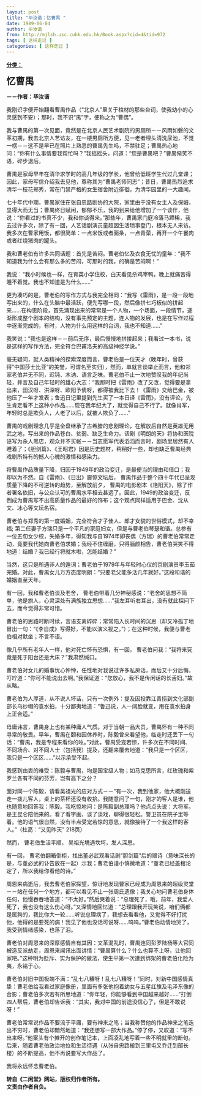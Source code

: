```yaml
---
layout: post
title: "毕汝谐：忆曹禺 "
date: 1989-06-04
author: 毕汝谐
from: http://mjlsh.usc.cuhk.edu.hk/Book.aspx?cid=4&tid=972
tags: [ 这样走过 ]
categories: [ 这样走过 ]
---
```


<div style="margin: 15px 10px 10px 0px;">
 <div>
  <span id="ctl00_ContentPlaceHolder1_chapter1_SubjectLabel" style="font-weight:bold;text-decoration:underline;">
   分类：
  </span>
 </div>
 <p>
  <strong>
   <font size="5">
    忆曹禺
   </font>
  </strong>
 </p>
 <p>
  <strong>
   －－作者：毕汝谐
  </strong>
 </p>
 <p>
  我刚识字便开始翻看曹禺作品（“北京人”里关于棺材的那些台词，使我幼小的心灵感到不安）；那时，我不识“禺”字，便称之为“曹偶”。
 </p>
 <p>
  我与曹禺的第一次见面，竟然是在北京人民艺术剧院的男厕所－－风雨如磐的文革初期，我去北京人艺访友，在一楼男厕所方便，见一老者埋头清洗尿池，不觉一楞－－这不是早已在照片上熟悉的曹禺先生吗，不禁驻足；曹禺热心地问：“你有什么事情要我帮忙吗？”我摇摇头，问道：“您是曹禺吧？”曹禺惭笑不语，碎步退后。
 </p>
 <p>
  曹禺是家母早年在清华求学时的高几年级的学长，他曾给低班学生代过几堂课；因此，家母写信介绍我去见他，尊称其为“曹禺老师同志”；昔日，曹禺热烈追求清华一枝花郑秀，常在门禁严格的女生宿舍附近徘徊，为清华园里的一大趣闻。
 </p>
 <p>
  七十年代中期，曹禺家住在张自忠路剧协的大院，家里由于没有女主人及保姆，显得大而无当；曹禺终日赋闲，郁郁不乐，我的到来给他增加了一个谈伴，他说：“你看过的书真不少，我和你谈得来。”那些年，曹禺家门庭冷落马蹄稀，我去过许多次，除了有一回，人艺话剧演员童超因生活琐事登门，根本无人来访。我多次在曹家用饭，都很简单：一点米饭或者面条，一点青菜，再开一个午餐肉或者红烧猪肉的罐头。
 </p>
 <p>
  我和曹老伯有许多共同话题：首先是苦闷。曹老伯忆及衣食无忧的童年：“我不知道我为什么会有那么多的苦闷，可那时的我，的确是苦闷啊！”
 </p>
 <p>
  我说：“我小时候也一样，在育英小学住校，白天看见杀鸡宰鸭，晚上就痛苦得睡不着觉。我也不知道是为什么……”
 </p>
 <p>
  更为凑巧的是，曹老伯的写作方式与我完全相同：“我写《雷雨》，是一段一段地写出来的，什么在头脑中最活跃，便先写哪一段，然后像拼七巧板似的拼起来……在构思阶段，首先涌现出来的常常是一个人物，一个场面，一段情节，逐渐形成整个剧本的结构，没有事先预定的主题，连人物的发展，也是在写作过程中逐渐完成的，有时，人物为什么用这样的台词，我也不知道……”
 </p>
 <p>
  我笑说：“我也是这样－－前后无序，最后慢慢地拼接起来；我看过一本书，说是这样的写作方法，完全符合巴甫洛夫的高级神经学说。”
 </p>
 <p>
  毫无疑问，就人类精神的探索深度而言，曹老伯是一位天才（晚年时，曾获得“中国莎士比亚”的美誉，可谓名至实归），然而，单就言谈举止而言，他和邻家老伯并无不同，迟钝、木讷、语言乏味。曹老伯不止一次地赞叹我的年纪尚轻，并言及自己年轻时的雄心大志：“我那时把《雷雨》改了又改，觉得要是拿出来，田汉呀、洪深呀、欧阳予倩呀，都得被我比下去！《雷雨》交给巴金，被他压了一年才发表；鲁迅日记里提到先生买了一本日译《雷雨》，没有评论，先生肯定看不上这种小作品……现在我年纪大了，就觉得自己不行了。就像肖军，年轻时总是欺负人，人老了以后，就被人欺负了……”
 </p>
 <p>
  曹禺的戏剧理念几乎是全盘继承了古希腊的悲剧理论，在解放后自然是英雄无用武之地，写出来的作品苍白、贫弱、缺乏生命力。话剧《明朗的天》将协和医院诬写为杀人黑店，观众并不买帐－－当志愿军代表滔滔而言时，剧场里居然有人睡着了；《胆剑篇》、《王昭君》因是历史题材，稍稍好一些，却也缺乏曹禺经典戏剧所特有的撼人心魄的激情和感染力。
 </p>
 <p>
  将曹禺作品质量下降，归因于1949年的政治变迁，是最便当的理由和借口；我却以为不然。自《雷雨》、《日出》震惊文坛后， 曹禺作品于整个四十年代已呈现质量下降的不可逆转的趋势，至解放前夕， 曹禺的电影剧本《艳阳天》，除了作者署名依旧，与公众认可的曹禺水平相去甚远了。因此，1949的政治变迁，反倒成为曹禺写不出高质量作品的最好的饰布；这个观点同样适用于巴金、沈从文、冰心等文坛名宿。
 </p>
 <p>
  曹老伯与郑秀的第一度婚姻，完全符合才子佳人、郎才女貌的世俗模式，却不幸福; 第二任妻子方瑞只是一个平凡的家庭妇女，但是与曹老伯琴瑟和谐。总参有一位五旬女少校，失婚多年，得知我与自1974年即丧偶（方瑞）的曹老伯常常走动，竟要我代她向曹老伯求婚；我经不住缠磨，只得腼颜相告，曹老伯哭笑不得地道：结婚？我已经行将就木啦，怎能结婚？”
 </p>
 <p>
  当然，这只是所遇非人的遁词；曹老伯于1979年与年轻时心仪的京剧演员李玉茹完婚。对此，曹禺女儿万方态度明朗：“只要老父能多活几年就好。”这段和谐的婚姻直至天年。
 </p>
 <p>
  有一回，我和曹老伯谈及老舍， 曹老伯带着几分神秘感说：“老舍的思想不简单，他是旗人，心灵深处有满族独立思想……”我左耳听右耳出，没有就此探问下去，而今觉得非常可惜。
 </p>
 <p>
  曹老伯的思路时断时续，言语支离碎碎；常常陷入长时间的沉思（却又冷孤丁地冒出一句：“《李自成》写得好，不能以演义视之。”）；在这种时候，我便与曹老伯相对默坐；不言不语。
 </p>
 <p>
  像几乎所有老年人一样，他对死亡怀有恐惧，有一回， 曹老伯问我：“我将来究竟是死于阳台还是大床？”我肃然缄口。
 </p>
 <p>
  曹老伯对女儿的婚事忧心忡忡，任性地对我说过许多私房话，而后又十分后悔，叮咛道：“你可不能说出去啊。”我保证道：“您放心，我不是传闲话的长舌妇。”故从略。
 </p>
 <p>
  曹老伯为人厚道，从不说人坏话，只有一次例外：提及因投靠江青捞到文化部副部长乌纱帽的袁水拍，十分鄙夷地道：“鲁迅说，人一阔脸就变，用在袁水拍身上正合适。”
 </p>
 <p>
  毋庸讳言，曹禺身上也有某种庸人气质。对于当朝一品大员，曹禺怀有一种不同寻常的敬畏。早年，曹禺在颐和园休养时，陈毅曾来看望他，临走时还丢下一句话：“曹禺，我是专程来看你的吆。”对此，曹禺受宠若惊，许多次在不同时间、不同场合、对不同人士（包括我）提及，还翻来覆去地道：“我只是一个区区，我只是一个区区……”以示承受不起。
 </p>
 <p>
  我感到由衷的难受：陈毅与曹禺，均是国宝级人物；如马克思所言，红玫瑰和紫罗兰各有不同的芬芳，岂有高下之分？
 </p>
 <p>
  面对同一个陈毅，请看吴祖光的应对方式－－“有一次，我到他家，他大概刚送走一拨儿客人，桌上的茶杯还没有收拾。我随意问了一句，刚才的客人是谁，他也随意地回答我：陈毅。我吃惊地问：是陈毅副总理吗？他点点头说：大将军。是王昆仑陪他来的。看了看字画，谈了谈戏，聊得很轻松。警卫员在院子里等着。他的语气很自然，没有半点受宠若惊的意思，就像接待了一个我这样的客人。”（杜高：“又见昨天” 218页）
 </p>
 <p>
  然而， 曹老伯生活平顺， 吴祖光境遇坎坷，发人深思。
 </p>
 <p>
  有一回， 曹老伯翻箱倒柜，找出董必武观看话剧“胆剑篇”后的赠诗（意味深长的是，与董必武的讣告放在一起）示我；曹老伯谨小慎微地道：“董老已经盖棺论定了，所以我给你看他的诗。”
 </p>
 <p>
  周恩来病逝后，我去曹老伯家探望，惊讶地发现曹家已经成为周恩来的超级灵堂－－站在任何一个地方，都可以看见不止一张周氏遗像；我关心地问曹老伯身体任何，他慢吞吞地答道：“不太好。”然后哭着说：“总理死了，哦，前年，我爱人死了，我也没有这么伤心呀。”又深情地回忆道：“总理跟我开玩笑说，咱们俩都是属狗的，我比你大一轮……听说总理病了，我想去看看他，又觉得不好打扰他，他得的是要死的病！我见了他也没话可说呀……呜呜。”曹老伯动情地哭了，我受到情绪感染，也落了泪。
 </p>
 <p>
  曹老伯对周恩来的深厚感情自有其因：文革混乱时，曹禺连同彭罗陆杨等大官同被造反派劫走，周恩来闻讯出面讲情：“曹禺算什么？什么也算不上呀，让他回家吧。”这种明为贬斥、实为保护的做法，使生平第一次遭到绑架的曹老伯化险为夷，永铭于心。
 </p>
 <p>
  曹老伯对旧中国极端不满：“乱七八糟呀！乱七八糟呀！”同时，对新中国感情真挚：曹老伯给我看过家庭像册，里面有多张他抱着幼女与五星红旗及毛泽东像的合影；曹老伯多次若有所思地道：“你年轻，你能够看到中国越来越好……”打倒四人帮后，曹老伯却告诉我：“其实，我对中国的前途没信心了，但是不敢说呀！”
 </p>
 <p>
  曹老伯常常说作品不要流于平庸，要有神来之笔；当我称赞他的作品神来之笔迭出不穷时，曹老伯却黯然地道：“我还想写一部大作品。”停了停，又叹道：“写不出来呀。”他案头有个摊开的创作笔记本，上面凌乱地写着一些不明就里的断句。后来，随着曹老伯政治地位和生活待遇（从张自忠路搬到三里屯又乔迁到部长楼）的不断提高，他不再说要写大作品了。
 </p>
 <p>
  我将永远怀念曹老伯。
  <br/>
 </p>
 <p>
  <strong>
   转自《二闲堂》网站，版权归作者所有。
   <br/>
   文责由作者自负。
  </strong>
 </p>
</div>

